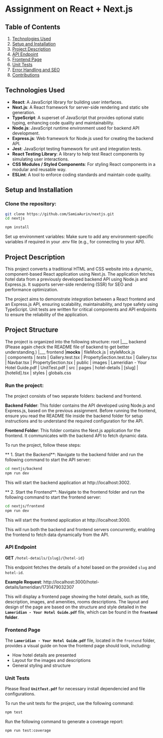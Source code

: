 # Assignment on React + Next.js

## Table of Contents
1. [Technologies Used](#technologies-used)
2. [Setup and Installation](#setup-and-installation)
3. [Project Description](#project-description)
4. [API Endpoint](#api-endpoint)
5. [Frontend Page](#frontend-page)
6. [Unit Tests](#unit-tests)
7. [Error Handling and SEO](#error-handling-and-seo)
8. [Contributions](#contributions)

## Technologies Used
- **React**: A JavaScript library for building user interfaces.
- **Next.js**: A React framework for server-side rendering and static site generation.
- **TypeScript**: A superset of JavaScript that provides optional static typing, enhancing code quality and maintainability.
- **Node.js**: JavaScript runtime environment used for backend API development.
- **Express.js**: Web framework for Node.js used for creating the backend API.
- **Jest**: JavaScript testing framework for unit and integration tests.
- **React Testing Library**: A library to help test React components by simulating user interactions.
- **CSS Modules / Styled Components**: For styling React components in a modular and reusable way.
- **ESLint**: A tool to enforce coding standards and maintain code quality.

## Setup and Installation

### Clone the repository:
```bash
git clone https://github.com/SamiaAurin/nextjs.git
cd nextjs
```
```bash
npm install
```
Set up environment variables:
Make sure to add any environment-specific variables if required in your .env file (e.g., for connecting to your API).

## Project Description
This project converts a traditional HTML and CSS website into a dynamic, component-based React application using Next.js. The application fetches hotel data from a previously developed backend API using Node.js and Express.js. It supports server-side rendering (SSR) for SEO and performance optimization.

The project aims to demonstrate integration between a React frontend and an Express.js API, ensuring scalability, maintainability, and type safety using TypeScript. Unit tests are written for critical components and API endpoints to ensure the reliability of the application.

## Project Structure

The project is organized into the following structure:
root
|___ backend (Please again check the README file of backend to get better understanding.)
|___ frontend
          |__mocks__
             | fileMock.js
             | styleMock.js  
          | components
                  | _tests_
                       | Gallery.test.tsx
                       | PropertySection.test.tsx
                  | Gallery.tsx
                  | Navbar.tsx
                  | PropertySection.tsx
          | public
              | images
              | Lameridian - Your Hotel Guide.pdf
              | UnitTest.pdf
          | src
              | pages
                  | hotel-details
                        | [slug]
                            | [hotelid].tsx
              | styles
                     | globals.css 

### Run the project:
The project consists of two separate folders: backend and frontend.

**Backend Folder**: This folder contains the API developed using Node.js and Express.js, based on the previous assignment. Before running the frontend, ensure you read the README file inside the backend folder for setup instructions and to understand the required configuration for the API.

**Frontend Folder**: This folder contains the Next.js application for the frontend. It communicates with the backend API to fetch dynamic data.

To run the project, follow these steps:

** 1. Start the Backend**: Navigate to the backend folder and run the following command to start the API server:

```bash
cd nextjs/backend
npm run dev
```
This will start the backend application at http://localhost:3002.

** 2. Start the Frontend**: Navigate to the frontend folder and run the following command to start the frontend server:

```bash
cd nextjs/frontend
npm run dev
```
This will start the frontend application at http://localhost:3000.

This will run both the backend and frontend servers concurrently, enabling the frontend to fetch data dynamically from the API.


### API Endpoint

**GET** `/hotel-details/{slug}/{hotel-id}`

This endpoint fetches the details of a hotel based on the provided `slug` and `hotel-id`.

**Example Request**: http://localhost:3000/hotel-details/lameridian/1731479032307 


This will display a frontend page showing the hotel details, such as title, description, images, and amenities, rooms descriptions. The layout and design of the page are based on the structure and style detailed in the **`Lameridian - Your Hotel Guide.pdf`** file, which can be found in the **`frontend` folder**.

### Frontend Page
The **`Lameridian - Your Hotel Guide.pdf`** file, located in the `frontend` folder, provides a visual guide on how the frontend page should look, including:
- How hotel details are presented
- Layout for the images and descriptions
- General styling and structure

### Unit Tests
Please Read **`UnitTest.pdf`** for necessary install dependencied and file configurations.

To run the unit tests for the project, use the following command:

```bash
npm test
```
Run the following command to generate a coverage report: 
```bash
npm run test:coverage 
```